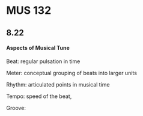 #  MUS 132

## 8.22

#### Aspects of Musical Tune

Beat: regular pulsation in time

Meter: conceptual grouping of beats into larger units

Rhythm: articulated points in musical time

Tempo: speed of the beat, 

Groove: 









